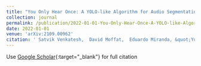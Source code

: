 ```yaml
---
title: "You Only Hear Once: A YOLO-like Algorithm for Audio Segmentation and Sound Event Detection"
collection: journal
permalink: /publication/2022-01-01-You-Only-Hear-Once-A-YOLO-like-Algorithm-for-Audio-Segmentation-and-Sound-Event-Detection
date: 2022-01-01
venue: 'arXiv:2109.00962'
citation: ' Satvik Venkatesh,  David Moffat,  Eduardo Miranda, &quot;You Only Hear Once: A YOLO-like Algorithm for Audio Segmentation and Sound Event Detection.&quot; arXiv:2109.00962, 2022.'
---
```

Use [Google Scholar](https://scholar.google.com/scholar?q=You+Only+Hear+Once:+A+YOLO+like+Algorithm+for+Audio+Segmentation+and+Sound+Event+Detection){:target="_blank"} for full citation